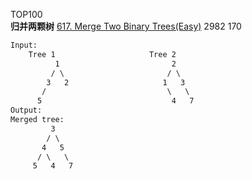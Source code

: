 TOP100  
**归并两颗树**
[617. Merge Two Binary Trees(Easy)](https://leetcode.com/problems/merge-two-binary-trees/)
2982 170

```html
Input:
	Tree 1                     Tree 2
          1                         2
         / \                       / \
        3   2                     1   3
       /                           \   \
      5                             4   7
Output:
Merged tree:
	     3
	    / \
	   4   5
	  / \   \
	 5   4   7
```
